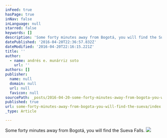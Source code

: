 ```yaml
---
inFeed: true
hasPage: true
inNav: false
inLanguage: null
starred: false
keywords: []
description: 'Some forty minutes away from Bogotá, you will find the Sueva Falls.'
datePublished: '2016-04-20T22:36:57.832Z'
dateModified: '2016-04-20T22:16:15.221Z'
title: ''
author:
  - name: andrés e. munárriz soto
    url: ''
authors: []
publisher:
  name: null
  domain: null
  url: null
  favicon: null
sourcePath: _posts/2016-04-20-some-forty-minutes-away-from-bogota-you-will-find-the-sueva.md
published: true
url: some-forty-minutes-away-from-bogota-you-will-find-the-sueva/index.html
_type: Article

---
```

Some forty minutes away from Bogotá, you will find the Sueva Falls.
![](https://s3-us-west-2.amazonaws.com/the-grid-img/p/b05a88abc34bf311d8dce7384ebba88af6ceaf2a.jpg)